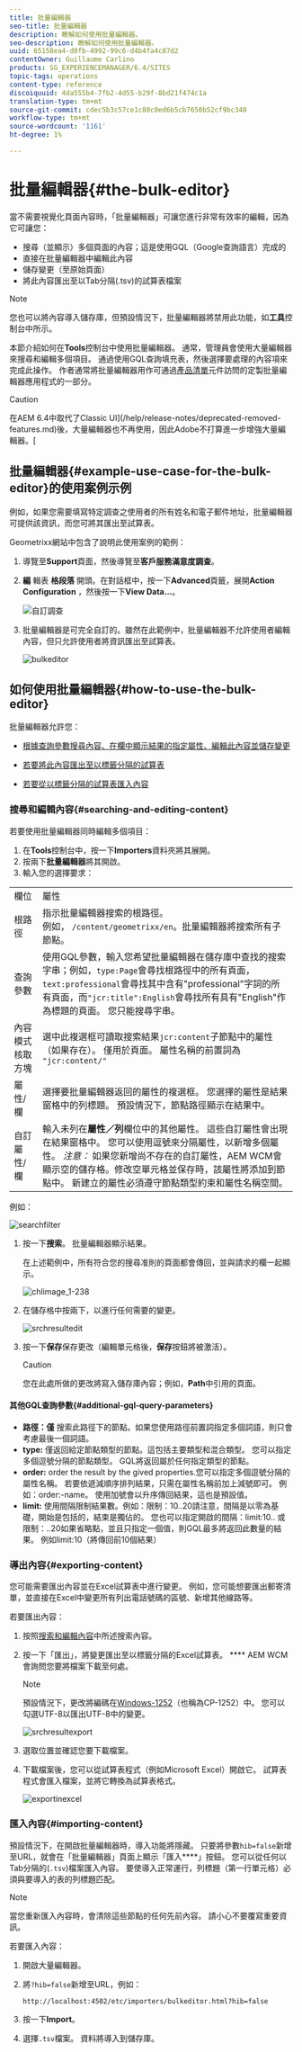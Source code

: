```yaml
---
title: 批量編輯器
seo-title: 批量編輯器
description: 瞭解如何使用批量編輯器。
seo-description: 瞭解如何使用批量編輯器。
uuid: 65158ea4-d0fb-4992-99c6-d4b4fa4c87d2
contentOwner: Guillaume Carlino
products: SG_EXPERIENCEMANAGER/6.4/SITES
topic-tags: operations
content-type: reference
discoiquuid: 4da555b4-7fb2-4d55-b29f-8bd21f474c1a
translation-type: tm+mt
source-git-commit: cdec5b3c57ce1c80c0ed6b5cb7650b52cf9bc340
workflow-type: tm+mt
source-wordcount: '1161'
ht-degree: 1%

---
```



# 批量編輯器{#the-bulk-editor}

當不需要視覺化頁面內容時，「批量編輯器」可讓您進行非常有效率的編輯，因為它可讓您：

* 搜尋（並顯示）多個頁面的內容；這是使用GQL（Google查詢語言）完成的
* 直接在批量編輯器中編輯此內容
* 儲存變更（至原始頁面）
* 將此內容匯出至以Tab分隔(.tsv)的試算表檔案

>[!NOTE]
>
>您也可以將內容導入儲存庫，但預設情況下，批量編輯器將禁用此功能，如&#x200B;**工具**&#x200B;控制台中所示。

本節介紹如何在&#x200B;**Tools**&#x200B;控制台中使用批量編輯器。 通常，管理員會使用大量編輯器來搜尋和編輯多個項目。 通過使用GQL查詢填充表，然後選擇要處理的內容項來完成此操作。 作者通常將批量編輯器用作可通過[產品清單](/help/sites-authoring/default-components.md)元件訪問的定製批量編輯器應用程式的一部分。

>[!CAUTION]
>
>在AEM 6.4中取代了Classic UI](/help/release-notes/deprecated-removed-features.md)後，大量編輯器也不再使用，因此Adobe不打算進一步增強大量編輯器。[

## 批量編輯器{#example-use-case-for-the-bulk-editor}的使用案例示例

例如，如果您需要填寫特定調查之使用者的所有姓名和電子郵件地址，批量編輯器可提供該資訊，而您可將其匯出至試算表。

Geometrixx網站中包含了說明此使用案例的範例：

1. 導覽至&#x200B;**Support**&#x200B;頁面，然後導覽至&#x200B;**客戶服務滿意度調查**。
1. **編** 輯表 **格段落** 開頭。在對話框中，按一下&#x200B;**Advanced**&#x200B;頁籤，展開&#x200B;**Action Configuration** ，然後按一下&#x200B;**View Data...**。

   ![自訂調查](assets/custsatsurvey.png)

1. 批量編輯器是可完全自訂的。雖然在此範例中，批量編輯器不允許使用者編輯內容，但只允許使用者將資訊匯出至試算表。

   ![bulkeditor](assets/bulkeditor.png)

## 如何使用批量編輯器{#how-to-use-the-bulk-editor}

批量編輯器允許您：

* [根據查詢參數搜尋內容、在欄中顯示結果的指定屬性、編輯此內容並儲存變更](#searching-and-editing-content)
* [若要將此內容匯出至以標籤分隔的試算表](#exporting-content)

* [若要從以標籤分隔的試算表匯入內容](#importing-content)

### 搜尋和編輯內容{#searching-and-editing-content}

若要使用批量編輯器同時編輯多個項目：

1. 在&#x200B;**Tools**&#x200B;控制台中，按一下&#x200B;**Importers**&#x200B;資料夾將其展開。
1. 按兩下&#x200B;**批量編輯器**&#x200B;將其開啟。
1. 輸入您的選擇要求：

<table> 
 <tbody> 
  <tr> 
   <td>欄位</td> 
   <td>屬性</td> 
  </tr> 
  <tr> 
   <td>根路徑</td> 
   <td>指示批量編輯器搜索的根路徑。<br /> 例如， <code>/content/geometrixx/en</code>。批量編輯器將搜索所有子節點。</td> 
  </tr> 
  <tr> 
   <td>查詢參數</td> 
   <td>使用GQL參數，輸入您希望批量編輯器在儲存庫中查找的搜索字串；例如，<code>type:Page</code>會尋找根路徑中的所有頁面，<code>text:professional</code>會尋找其中含有"professional"字詞的所有頁面，而<code>"jcr:title":English</code>會尋找所有具有"English"作為標題的頁面。 您只能搜尋字串。</td> 
  </tr> 
  <tr> 
   <td>內容模式核取方塊</td> 
   <td>選中此複選框可讀取搜索結果<code>jcr:content</code>子節點中的屬性（如果存在）。 僅用於頁面。 屬性名稱的前置詞為 <code>"jcr:content/"</code></td> 
  </tr> 
  <tr> 
   <td>屬性/欄</td> 
   <td>選擇要批量編輯器返回的屬性的複選框。 您選擇的屬性是結果窗格中的列標題。 預設情況下，節點路徑顯示在結果中。</td> 
  </tr> 
  <tr> 
   <td>自訂屬性/欄</td> 
   <td>輸入未列在<strong>屬性／列</strong>欄位中的其他屬性。 這些自訂屬性會出現在結果窗格中。 您可以使用逗號來分隔屬性，以新增多個屬性。 <i>注意：</i> 如果您新增尚不存在的自訂屬性，AEM WCM會顯示空的儲存格。修改空單元格並保存時，該屬性將添加到節點中。 新建立的屬性必須遵守節點類型約束和屬性名稱空間。</td> 
  </tr> 
 </tbody> 
</table>

例如：

![searchfilter](assets/searchfilter.png)

1. 按一下&#x200B;**搜索**。 批量編輯器顯示結果。

   在上述範例中，所有符合您的搜尋准則的頁面都會傳回，並與請求的欄一起顯示。

   ![chlimage_1-238](assets/chlimage_1-238.png)

1. 在儲存格中按兩下，以進行任何需要的變更。

   ![srchresultedit](assets/srchresultedit.png)

1. 按一下&#x200B;**保存**&#x200B;保存更改（編輯單元格後，**保存**&#x200B;按鈕將被激活）。

   >[!CAUTION]
   >
   >您在此處所做的更改將寫入儲存庫內容；例如，**Path**&#x200B;中引用的頁面。

#### 其他GQL查詢參數{#additional-gql-query-parameters}

* **路徑：僅** 搜索此路徑下的節點。如果您使用路徑前置詞指定多個詞語，則只會考慮最後一個詞語。
* **type:** 僅返回給定節點類型的節點。這包括主要類型和混合類型。 您可以指定多個逗號分隔的節點類型。 GQL將返回屬於任何指定類型的節點。
* **order:** order the result by the gived properties.您可以指定多個逗號分隔的屬性名稱。 若要依遞減順序排列結果，只需在屬性名稱前加上減號即可。 例如：order:-name。 使用加號會以升序傳回結果，這也是預設值。
* **limit:** 使用間隔限制結果數。例如：限制：10..20請注意，間隔是以零為基礎，開始是包括的，結束是獨佔的。 您也可以指定開啟的間隔：limit:10.. 或限制：..20如果省略點，並且只指定一個值，則GQL最多將返回此數量的結果。 例如limit:10（將傳回前10個結果）

### 導出內容{#exporting-content}

您可能需要匯出內容並在Excel試算表中進行變更。 例如，您可能想要匯出郵寄清單，並直接在Excel中變更所有列出電話號碼的區號、新增其他線路等。

若要匯出內容：

1. 按照[搜索和編輯內容](#searching-and-editing-content)中所述搜索內容。
1. 按一下「匯出」，將變更匯出至以標籤分隔的Excel試算表。 **** AEM WCM會詢問您要將檔案下載至何處。

   >[!NOTE]
   >
   >預設情況下，更改將編碼在[Windows-1252](https://en.wikipedia.org/wiki/Windows-1252)（也稱為CP-1252）中。 您可以勾選UTF-8以匯出UTF-8中的變更。

   ![srchresultexport](assets/srchrsesultexport.png)

1. 選取位置並確認您要下載檔案。
1. 下載檔案後，您可以從試算表程式（例如Microsoft Excel）開啟它。 試算表程式會匯入檔案，並將它轉換為試算表格式。

   ![exportinexcel](assets/exportinexcel.png)

### 匯入內容{#importing-content}

預設情況下，在開啟批量編輯器時，導入功能將隱藏。 只要將參數`hib=false`新增至URL，就會在「批量編輯器」頁面上顯示「匯入&#x200B;****」按鈕。 您可以從任何以Tab分隔的(`.tsv`)檔案匯入內容。 要使導入正常運行，列標題（第一行單元格）必須與要導入的表的列標題匹配。

>[!NOTE]
>
>當您重新匯入內容時，會清除這些節點的任何先前內容。 請小心不要覆寫重要資訊。

若要匯入內容：

1. 開啟大量編輯器。
1. 將`?hib=false`新增至URL，例如：

   `http://localhost:4502/etc/importers/bulkeditor.html?hib=false`

1. 按一下&#x200B;**Import**。
1. 選擇`.tsv`檔案。 資料將導入到儲存庫。

